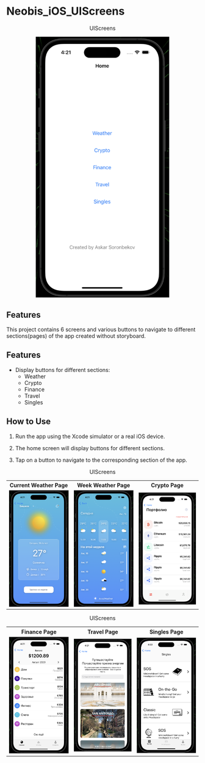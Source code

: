 # Neobis_iOS_UIScreens
<p align="center">UIScreens</p> 
<p align="center">
  <img src="Neobis_iOS_UIScreens/Assets.xcassets/EnteringPageScreenShot.imageset/EnteringPageScreenShot.png" width="350" >
</p>

## Features
This project contains 6 screens and various buttons to navigate to different sections(pages) of the app created without storyboard.

## Features

- Display buttons for different sections:
  - Weather
  - Crypto
  - Finance
  - Travel
  - Singles

## How to Use

1. Run the app using the Xcode simulator or a real iOS device.

2. The home screen will display buttons for different sections.

3. Tap on a button to navigate to the corresponding section of the app.

<p align="center">UIScreens</p>

<table align="center">
  <tr>
    <th>Current Weather Page</th>
    <th>Week Weather Page</th>
    <th>Crypto Page</th>
  </tr>
  <tr>
    <td><img src="Neobis_iOS_UIScreens/Assets.xcassets/CurrentWeatherPageScreenShot.imageset/CurrentWeatherPageScreenShot.png" width="250"></td>
    <td><img src="Neobis_iOS_UIScreens/Assets.xcassets/WeakWeatherPageScreenShot.imageset/WeakWeatherPageScreenShot.png" width="250"></td>
    <td><img src="Neobis_iOS_UIScreens/Assets.xcassets/CryptoPageScreenShot.imageset/CryptoPageScreenShot.png" width="250"></td>
  </tr>
</table>

<p align="center">UIScreens</p>
<table align="center">
  <tr>
    <th>Finance Page</th>
    <th>Travel Page</th>
    <th>Singles Page</th>
  </tr>
  <tr>
    <td><img src="Neobis_iOS_UIScreens/Assets.xcassets/FinancePageScreenShot.imageset/FinancePageScreenShot.png" width="250"></td>
    <td><img src="Neobis_iOS_UIScreens/Assets.xcassets/TravelPageScreenShot.imageset/TravelPageScreenShot.png" width="250"></td>
    <td><img src="Neobis_iOS_UIScreens/Assets.xcassets/SinglesPageScreenShot.imageset/SinglesPageScreenShot.png" width="250"></td>
  </tr>
</table>
